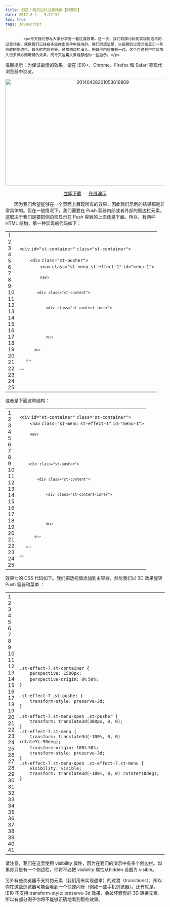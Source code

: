 ```yaml
---
title: 创意！网页边栏过渡动画【附源码】
date: 2017-8-1   9:57:52
toc: true
tags: Javascript
---
```


			<p>今天我们想与大家分享另一套过渡效果。这一次，我们将探讨如何实现侧边栏的过渡动画，就像我们已经在多级推出菜单中使用的。我们的想法是，以细微的过渡动画显示一些隐藏的侧边栏，其余的内容也是。通常侧边栏滑入，把其他内容推到一边。这个可过程中可以加入很多微妙而奇特的效果，而今天这篇文章能够给你一些启示。</p>
<p>温馨提示：为保证最佳的效果，请在 IE10+、Chrome、Firefox 和 Safari 等现代浏览器中浏览。</p>
<p style="text-align: center;"><a href="http://www.webqianduan.cn/wp-content/uploads/2014/07/20140428201053616909.jpg"><img class="alignnone size-full wp-image-346" alt="20140428201053616909" src="http://www.webqianduan.cn/wp-content/uploads/2014/07/20140428201053616909.jpg" width="600" height="337"></a></p>
<p style="text-align: center;"><a href="http://dreamsky.github.io/main/blog/sidebar-transitions/sidebar-transitions.rar" target="_blank">立即下载</a>      <a title="Download" href="http://dreamsky.github.io/main/blog/sidebar-transitions/" target="_blank">在线演示</a></p>
<p>　　因为我们希望能够在一个页面上展现所有的效果，因此我们示例的结果都是非常具体的。但在一般情况下，我们需要在 Push 容器内部或者外部的侧边栏元素，这取决于我们是要把侧边栏显示在 Push 容器的上面还是下面。所以，有两种 HTML 结构，第一种实现的代码如下：</p>
<div>
<div id="highlighter_923015">
<table border="0" cellspacing="0" cellpadding="0">
<tbody>
<tr>
<td>
<div>1</div>
<div>2</div>
<div>3</div>
<div>4</div>
<div>5</div>
<div>6</div>
<div>7</div>
<div>8</div>
<div>9</div>
<div>10</div>
<div>11</div>
<div>12</div>
<div>13</div>
<div>14</div>
<div>15</div>
<div>16</div>
<div>17</div>
<div>18</div>
<div>19</div>
<div>20</div>
<div>21</div>
<div>22</div>
<div>23</div>
<div>24</div>
<div>25</div>
</td>
<td>
<div>
<div><code><</code><code>div</code> <code>id</code><code>=</code><code>"st-container"</code> <code>class</code><code>=</code><code>"st-container"</code><code>></code></div>
<div></div>
<div><code>    </code><code><!-- content push wrapper --></code></div>
<div></div>
<div><code>    </code><code><</code><code>div</code> <code>class</code><code>=</code><code>"st-pusher"</code><code>></code></div>
<div></div>
<div><code>        </code><code><</code><code>nav</code> <code>class</code><code>=</code><code>"st-menu st-effect-1"</code> <code>id</code><code>=</code><code>"menu-1"</code><code>></code></div>
<div></div>
<div><code>            </code><code><!-- sidebar content --></code></div>
<div></div>
<div><code>        </code><code></</code><code>nav</code><code>></code></div>
<div></div>
<div><code>        </code><code><</code><code>div</code> <code>class</code><code>=</code><code>"st-content"</code><code>></code><code><!-- this is the wrapper for the content --></code></div>
<div></div>
<div><code>            </code><code><</code><code>div</code> <code>class</code><code>=</code><code>"st-content-inner"</code><code>></code><code><!-- extra div for emulating position:fixed of the menu --></code></div>
<div></div>
<div><code>                </code><code><!-- the content --></code></div>
<div></div>
<div><code>            </code><code></</code><code>div</code><code>></code><code><!-- /st-content-inner --></code></div>
<div></div>
<div><code>        </code><code></</code><code>div</code><code>></code><code><!-- /st-content --></code></div>
<div></div>
<div><code>    </code><code></</code><code>div</code><code>></code><code><!-- /st-pusher --></code></div>
<div></div>
<div><code></</code><code>div</code><code>></code><code><!-- /st-container --></code></div>
</div>
</td>
</tr>
</tbody>
</table>
</div>
</div>
<p>或者是下面这种结构：</p>
<div>
<div id="highlighter_312050">
<table border="0" cellspacing="0" cellpadding="0">
<tbody>
<tr>
<td>
<div>1</div>
<div>2</div>
<div>3</div>
<div>4</div>
<div>5</div>
<div>6</div>
<div>7</div>
<div>8</div>
<div>9</div>
<div>10</div>
<div>11</div>
<div>12</div>
<div>13</div>
<div>14</div>
<div>15</div>
<div>16</div>
<div>17</div>
<div>18</div>
<div>19</div>
<div>20</div>
<div>21</div>
<div>22</div>
<div>23</div>
<div>24</div>
<div>25</div>
</td>
<td>
<div>
<div><code><</code><code>div</code> <code>id</code><code>=</code><code>"st-container"</code> <code>class</code><code>=</code><code>"st-container"</code><code>></code></div>
<div></div>
<div><code>    </code><code><</code><code>nav</code> <code>class</code><code>=</code><code>"st-menu st-effect-1"</code> <code>id</code><code>=</code><code>"menu-1"</code><code>></code></div>
<div></div>
<div><code>        </code><code><!-- sidebar content --></code></div>
<div></div>
<div><code>    </code><code></</code><code>nav</code><code>></code></div>
<div></div>
<div><code>    </code><code><!-- content push wrapper --></code></div>
<div></div>
<div><code>    </code><code><</code><code>div</code> <code>class</code><code>=</code><code>"st-pusher"</code><code>></code></div>
<div></div>
<div><code>        </code><code><</code><code>div</code> <code>class</code><code>=</code><code>"st-content"</code><code>></code><code><!-- this is the wrapper for the content --></code></div>
<div></div>
<div><code>            </code><code><</code><code>div</code> <code>class</code><code>=</code><code>"st-content-inner"</code><code>></code><code><!-- extra div for emulating position:fixed of the menu --></code></div>
<div></div>
<div><code>                </code><code><!-- the content --></code></div>
<div></div>
<div><code>            </code><code></</code><code>div</code><code>></code><code><!-- /st-content-inner --></code></div>
<div></div>
<div><code>        </code><code></</code><code>div</code><code>></code><code><!-- /st-content --></code></div>
<div></div>
<div><code>    </code><code></</code><code>div</code><code>></code><code><!-- /st-pusher --></code></div>
<div></div>
<div><code></</code><code>div</code><code>></code><code><!-- /st-container --></code></div>
</div>
</td>
</tr>
</tbody>
</table>
</div>
</div>
<p>效果七的 CSS 代码如下。我们把透视值添加到主容器，然后我们以 3D 效果旋转 Push 容器和菜单 ：</p>
<div>
<div id="highlighter_205152">
<table border="0" cellspacing="0" cellpadding="0">
<tbody>
<tr>
<td>
<div>1</div>
<div>2</div>
<div>3</div>
<div>4</div>
<div>5</div>
<div>6</div>
<div>7</div>
<div>8</div>
<div>9</div>
<div>10</div>
<div>11</div>
<div>12</div>
<div>13</div>
<div>14</div>
<div>15</div>
<div>16</div>
<div>17</div>
<div>18</div>
<div>19</div>
<div>20</div>
<div>21</div>
<div>22</div>
<div>23</div>
<div>24</div>
<div>25</div>
<div>26</div>
<div>27</div>
<div>28</div>
<div>29</div>
<div>30</div>
<div>31</div>
<div>32</div>
<div>33</div>
<div>34</div>
<div>35</div>
<div>36</div>
<div>37</div>
<div>38</div>
<div>39</div>
<div>40</div>
<div>41</div>
</td>
<td>
<div>
<div><code>.st-effect</code><code>-7</code><code>.st-container {</code></div>
<div></div>
<div><code>    </code><code>perspective: </code><code>1500px</code><code>;</code></div>
<div></div>
<div><code>    </code><code>perspective-origin: </code><code>0%</code> <code>50%</code><code>;</code></div>
<div></div>
<div><code>}</code></div>
<div><code>  </code></div>
<div></div>
<div><code>.st-effect</code><code>-7</code> <code>.st-pusher {</code></div>
<div></div>
<div><code>    </code><code>transform-style: preserve</code><code>-3</code><code>d;</code></div>
<div></div>
<div><code>}</code></div>
<div><code>  </code></div>
<div></div>
<div><code>.st-effect</code><code>-7</code><code>.st-menu-open .st-pusher {</code></div>
<div></div>
<div><code>    </code><code>transform: translate</code><code>3</code><code>d(</code><code>300px</code><code>, </code><code>0</code><code>, </code><code>0</code><code>);</code></div>
<div></div>
<div><code>}</code></div>
<div></div>
<div></div>
<div><code>.st-effect</code><code>-7</code><code>.st-menu {</code></div>
<div></div>
<div><code>    </code><code>transform: translate</code><code>3</code><code>d(</code><code>-100%</code><code>, </code><code>0</code><code>, </code><code>0</code><code>) rotateY(</code><code>-90</code><code>deg);</code></div>
<div></div>
<div><code>    </code><code>transform-origin: </code><code>100%</code> <code>50%</code><code>;</code></div>
<div></div>
<div><code>    </code><code>transform-style: preserve</code><code>-3</code><code>d;</code></div>
<div></div>
<div><code>}</code></div>
<div></div>
<div></div>
<div><code>.st-effect</code><code>-7</code><code>.st-menu-open .st-effect</code><code>-7</code><code>.st-menu {</code></div>
<div></div>
<div><code>    </code><code>visibility</code><code>: </code><code>visible</code><code>;</code></div>
<div></div>
<div><code>    </code><code>transform: translate</code><code>3</code><code>d(</code><code>-100%</code><code>, </code><code>0</code><code>, </code><code>0</code><code>) rotateY(</code><code>0</code><code>deg);</code></div>
<div></div>
<div><code>}</code></div>
</div>
</td>
</tr>
</tbody>
</table>
</div>
</div>
<p>请注意，我们在这里使用 visibility 属性，因为在我们的演示中有多个侧边栏。如果你只是有一个侧边栏，你将不必把 visibility 属性从hidden 设置为 visible。</p>
<p>另外有些浏览器不支持伪元素（我们用来实现遮罩）的过渡（transitions），所以你在这些浏览器可能会看到一个快速闪烁（例如一些手机浏览器）。还有就是，IE10 不支持 transform-style: preserve-3d 效果，会破坏嵌套的 3D 转换元素。所以有部分例子你将不能够正确地看到那些效果。</p>
		